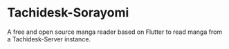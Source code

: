 # Tachidesk-Sorayomi
A free and open source manga reader based on Flutter to read manga from a Tachidesk-Server instance.
